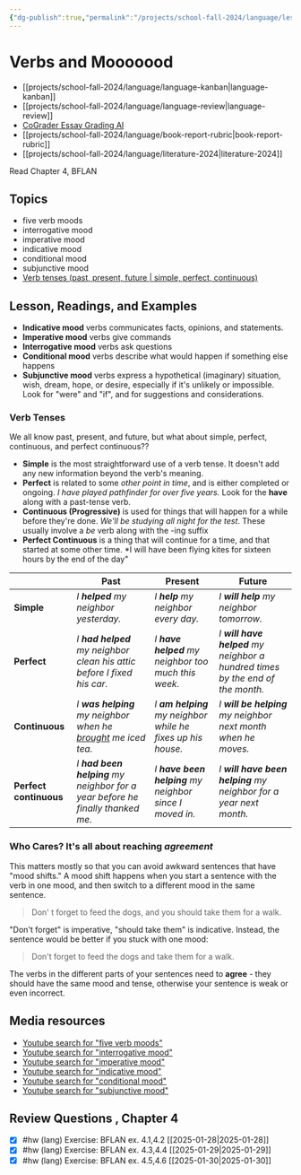 ```yaml
---
{"dg-publish":true,"permalink":"/projects/school-fall-2024/language/lessons/ch4-verbs-and-mood/"}
---
```



#  Verbs and Mooooood

- [[projects/school-fall-2024/language/language-kanban\|language-kanban]]
- [[projects/school-fall-2024/language/language-review\|language-review]]
- [CoGrader Essay Grading AI](https://v2.cograder.com/app)
- [[projects/school-fall-2024/language/book-report-rubric\|book-report-rubric]]
- [[projects/school-fall-2024/language/literature-2024\|literature-2024]]


Read Chapter 4, BFLAN

## Topics


- five verb moods
- interrogative mood
- imperative mood
- indicative mood
- conditional mood
- subjunctive mood
- [Verb tenses (past, present, future | simple, perfect, continuous)](https://www.grammarly.com/blog/parts-of-speech/verb-tenses/)


## Lesson, Readings, and Examples

- **Indicative mood** verbs communicates facts, opinions, and statements.
- **Imperative mood** verbs give commands
- **Interrogative mood** verbs ask questions
- **Conditional mood** verbs describe what would happen if something else happens
- **Subjunctive mood** verbs express a hypothetical (imaginary) situation, wish, dream, hope, or desire, especially if it's unlikely or impossible. Look for "were" and "if", and for suggestions and considerations.

### Verb Tenses

We all know past, present, and future, but what about simple, perfect, continuous, and perfect continuous??

- **Simple** is the most straightforward use of a verb tense. It doesn't add any new information beyond the verb's meaning.
- **Perfect** is related to some *other point in time*, and is either completed or ongoing. *I have played pathfinder for over five years.* Look for the **have** along with a past-tense verb.
- **Continuous (Progressive)** is used for things that will happen for a while before they're done. *We'll be studying all night for the test*. These usually involve a *be* verb along with the -ing suffix
- **Perfect Continuous** is a thing that will continue for a time, and that started at some other time. *I will have been flying kites for sixteen hours by the end of the day"

|                        | **Past**                                                                                                                                      | **Present**                                                     | **Future**                                                                        |
| ---------------------- | --------------------------------------------------------------------------------------------------------------------------------------------- | --------------------------------------------------------------- | --------------------------------------------------------------------------------- |
| **Simple**             | _I_ **_helped_** _my neighbor yesterday._                                                                                                     | _I_ **_help_** _my neighbor every day._                         | _I_ **_will help_** _my neighbor tomorrow._                                       |
| **Perfect**            | _I_ **_had helped_** _my neighbor clean his attic before I fixed his car._                                                                    | _I_ **_have helped_** _my neighbor too much this week._         | _I_ **_will have helped_** _my neighbor a hundred times by the end of the month._ |
| **Continuous**         | _I_ **_was helping_** _my neighbor when he [brought](https://www.grammarly.com/blog/commonly-confused-words/brought-vs-bought/) me iced tea._ | _I_ **_am helping_** _my neighbor while he fixes up his house._ | _I_ **_will be helping_** _my neighbor next month when he moves._                 |
| **Perfect continuous** | _I_ **_had been helping_** _my neighbor for a year before he finally thanked me._                                                             | _I_ **_have been helping_** _my neighbor since I moved in._     | _I_ **_will have been helping_** _my neighbor for a year next month._             |
### Who Cares? It's all about reaching *agreement*

This matters mostly so that you can avoid awkward sentences that have "mood shifts."  A mood shift happens when you start a sentence with the verb in one mood, and then switch to a different mood in the same sentence.

> Don' t forget to feed the dogs, and you should take them for a walk.

"Don't forget" is imperative, "should take them" is indicative. Instead, the sentence would be better if you stuck with one mood:

> Don't forget to feed the dogs and take them for a walk.

The verbs in the different parts of your sentences need to **agree** - they should have the same mood and tense, otherwise your sentence is weak or even incorrect.

## Media resources


- [Youtube search for "five verb moods"](https://www.youtube.com/results?search_query=five%20verb%20moods) 
- [Youtube search for "interrogative mood"](https://www.youtube.com/results?search_query=interrogative%20mood) 
- [Youtube search for "imperative mood"](https://www.youtube.com/results?search_query=imperative%20mood) 
- [Youtube search for "indicative mood"](https://www.youtube.com/results?search_query=indicative%20mood) 
- [Youtube search for "conditional mood"](https://www.youtube.com/results?search_query=conditional%20mood) 
- [Youtube search for "subjunctive mood"](https://www.youtube.com/results?search_query=subjunctive%20mood) 

## Review Questions , Chapter 4

- [x] #hw (lang) Exercise: BFLAN ex. 4.1,4.2 [[2025-01-28\|2025-01-28]]
- [x] #hw (lang) Exercise: BFLAN ex. 4.3,4.4 [[2025-01-29\|2025-01-29]]
- [x] #hw (lang) Exercise: BFLAN ex. 4.5,4.6 [[2025-01-30\|2025-01-30]]

